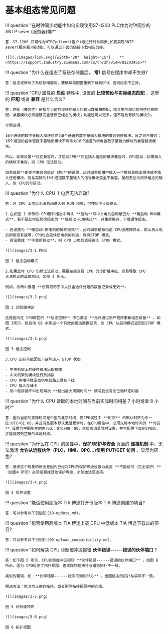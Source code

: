 # 基本组态常见问题

!!! question "在时钟同步功能中如何实现使用S7-1200 PLC作为时钟同步的 SNTP sever (服务器)端?"

    答：S7-1200 只可作为NTP的client(客户)端进行时钟同步,如要实现SNTP
    sever(服务器)端功能，可以通过下面的链接下载相应的库。

    ![](./images/link.svg){width="20"  height="15"}    **<https://support.industry.siemens.com/cs/cn/zh/view/82203451>**

!!! question "为什么在组态了系统存储器后， **常1** 信号在程序中却不生效?

    答：组态或修改了系统存储器后，要确保将配置重新下载到CPU，否则组态不生效。

!!! question "CPU 属性的 **启动** 特性中, 设置的 **比较预设与实际组态匹配** ，这里的  **匹配** 或者 **兼容** 是什么含义?

    答：匹配（兼容性）是指与当前的模块的输入和输出数量相匹配，而且电气和功能特性也相匹配。兼容模块必须能够完全替换已组态的模块；功能性可以更多，但不能比替换的模块少。

    举例说明，

    16个通道的数字量输入模块可作为8个通道的数字量输入模块的兼容替换模块。反之则不兼容；16个通道的晶体管数字量输出模块不可作为16个通道的继电器数字量输出模块的兼容替换模块。

    所以，如果设置**仅在兼容时，才启动CPU**并且插入组态的模块兼容时，CPU启动；如果插入的模块不兼容，则 CPU 无法启动。

    如果选择**即使不兼容也启动 CPU**的设置，此时如果插槽中插入一个模拟量输出模块或不插入任何模块，则与实际的16个通道数字量输入的信号模块完全不兼容。虽然无法访问所组态的输入，但 CPU仍可启动。

!!! question "为什么 CPU 上电后无法启动?

    答：若 CPU 上电后无法启动进入到 RUN 模式，可按如下步骤确认：

    1.在如图 1 所示的 CPU硬件组态中确认 **启动**项中上电后启动是否为 **暖启动-RUN模式**，若不是此时应修改组态为 **暖启动-RUN模式**，并重新编译、下载硬件组态。

    - 若设置为 **暖启动-断电前的操作模式**，此时如果是断电前 CPU因故障停止，那么再上电后即使没有故障，CPU也会延续断电前的状态，保持STOP 模式。
    - 若设置成 **不重新启动**，则 CPU 上电后直接进入 STOP 模式。

    ![](images/3-1.PNG)

    图 1 组态启动模式

    2.如果此时 CPU 仍然无法启动，需要在线查看 CPU 的诊断缓冲区，查看导致 CPU
    无法启动的具体原因，如图 2 所示。

    例如，诊断中报错 **没有可用于中央设备选件处理的数据记录或无效**。

    ![](images/3-2.png)

    图 2 诊断缓冲区

    这是因为在 CPU属性的 **组态控制** 中已激活 **允许通过用户程序重新组态设备** ，如图 3所示，但启动 OB 未传送一个有效的组态数据记录，则 CPU 从启动模式返回到STOP 模式。

    ![](images/3-3.png)

    图 3 组态控制

    3.CPU 还有可能因如下故障进入 STOP 状态

    - 中央机架上的硬件模块出现故障
    - 中央机架的模块进行热插拔
    - CPU 供电不稳定或供电线路上受到干扰
    - CPU 插入存储卡
    - 同一程序循环中出现两次 **超出最大周期时间** 情况且没有复位循环定时器

!!! question "为什么 CPU 读取的本地时间与当前实际时间相差 7 小时或者 8 小时?"

    答：因为当前的实际时间是中国的北京时间，而CPU属性中 **时间** 的默认时区为东一区:UTC+01:00，并且有些版本默认激活夏令时，在CPU属性中，必须先将本地时间的 **时区** 设置为中国所在的东八区：UTC+08：00，然后取消夏令时设置，并将配置下载到CPU后，才能读取到正确的本地时间。

!!! question "为什么在 CPU 的属性中，**保护/防护与安全** 页面的 **连接机制** 中，无法激活 **允许从远程伙伴（PLC，HMI，OPC\...)使用 PUT/GET 访问** ，显示为灰色?

    答：造成这个现象的原因是因为已经将CPU的保护等级设置为最高 **不能访问（完全保护）**（如图4 所示）必须设置成其他保护等级，才能激活该选项。

    ![](images/3-4.png)

    图 4 保护设置

!!! question "能否使用高版本 TIA 博途打开低版本 TIA 博途创建的项目?

    答：可以参考以下[链接](10-update.md)。

!!! question "能否使用高版本 TIA 博途上载 CPU 中低版本 TIA 博途下载过的项目?

    答：可以参考以下[链接](09-upload_compatibility.md)。

!!! question "如何解决 CPU 诊断缓冲区报错 **伙伴错误------错误的伙伴端口** ?

    答：如下图 5 所示，CPU诊断缓冲区报错 **伙伴错误------错误的伙伴端口** ，如图 6 所示，因为 CPU组态了拓扑视图，但实际物理拓扑与组态拓扑不一致。

    类似的错误，如：**伙伴错误------检测不到相邻方** ，也因组态的拓扑与实际不一致。

    解决方法：修改为正确的拓扑，或者删除拓扑视图中的连线。

    ![](images/3-5.png)

    图 5 诊断缓冲区

    ![](images/3-6.png)

    图 6 拓扑视图
